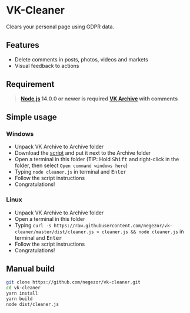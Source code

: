 # VK-Cleaner
Clears your personal page using GDPR data.

## Features
- Delete comments in posts, photos, videos and markets
- Visual feedback to actions

## Requirement
> **[Node.js](https://nodejs.org/) 14.0.0 or newer is required**
> **[VK Archive](https://vk.com/data_protection?section=rules&scroll_to_archive=1) with comments**

## Simple usage

### Windows

- Unpack VK Archive to Archive folder
- Download the [script](https://raw.githubusercontent.com/negezor/vk-cleaner/master/dist/cleaner.js) and put it next to the Archive folder
- Open a terminal in this folder (TIP: Hold <kbd>Shift</kbd> and right-click in the folder, then select `Open command windows here`)
- Typing `node cleaner.js` in terminal and <kbd>Enter</kbd>
- Follow the script instructions
- Congratulations!

### Linux

- Unpack VK Archive to Archive folder
- Open a terminal in this folder
- Typing `curl -s https://raw.githubusercontent.com/negezor/vk-cleaner/master/dist/cleaner.js > cleaner.js && node cleaner.js` in terminal and <kbd>Enter</kbd>
- Follow the script instructions
- Congratulations!

## Manual build

```sh
git clone https://github.com/negezor/vk-cleaner.git
cd vk-cleaner
yarn install
yarn build
node dist/cleaner.js
```

